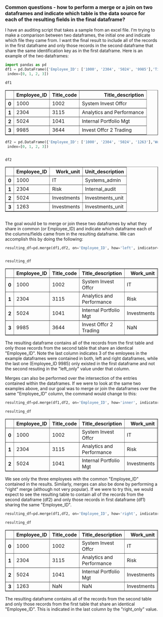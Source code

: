 ### Common questions - how to perform a merge or a join on two dataframes and indicate which table is the data source for each of the resulting fields in the final dataframe?

I have an auditing script that takes a sample from an excel file. I'm trying to make a comparison between two dataframes, the initial one and indicate which file they came from.  I want the final result to include all of the records in the first dataframe and only those records in the second dataframe that share the same identification key as in the first dataframe. Here is an example of the two dataframes:



```python
import pandas as pd
df1 = pd.DataFrame({'Employee_ID': ['1000', '2304', '5024', '9985'],'Title_code': ['1002', '3115', '1041', '3644'],'Title_description': ['System Invest Offcr', ' Analytics and Performance ', 'Internal Portfolio Mgt  ', 'Invest Offcr 2 Trading']},
 index=[0, 1, 2, 3])
```


```python
df1
```




<div>
<style scoped>
    .dataframe tbody tr th:only-of-type {
        vertical-align: middle;
    }

    .dataframe tbody tr th {
        vertical-align: top;
    }

    .dataframe thead th {
        text-align: right;
    }
</style>
<table border="1" class="dataframe">
  <thead>
    <tr style="text-align: right;">
      <th></th>
      <th>Employee_ID</th>
      <th>Title_code</th>
      <th>Title_description</th>
    </tr>
  </thead>
  <tbody>
    <tr>
      <th>0</th>
      <td>1000</td>
      <td>1002</td>
      <td>System Invest Offcr</td>
    </tr>
    <tr>
      <th>1</th>
      <td>2304</td>
      <td>3115</td>
      <td>Analytics and Performance</td>
    </tr>
    <tr>
      <th>2</th>
      <td>5024</td>
      <td>1041</td>
      <td>Internal Portfolio Mgt</td>
    </tr>
    <tr>
      <th>3</th>
      <td>9985</td>
      <td>3644</td>
      <td>Invest Offcr 2 Trading</td>
    </tr>
  </tbody>
</table>
</div>




```python
df2 = pd.DataFrame({'Employee_ID': ['1000', '2304', '5024', '1263'],'Work_unit': ['IT', 'Risk', 'Investments', 'Investments'],'Unit_description': ['Systems_admin', ' Internal_audit ', 'Investments_unit  ', 'Investments_unit']},
 index=[0, 1, 2, 3])
```


```python

```


```python
df2
```




<div>
<style scoped>
    .dataframe tbody tr th:only-of-type {
        vertical-align: middle;
    }

    .dataframe tbody tr th {
        vertical-align: top;
    }

    .dataframe thead th {
        text-align: right;
    }
</style>
<table border="1" class="dataframe">
  <thead>
    <tr style="text-align: right;">
      <th></th>
      <th>Employee_ID</th>
      <th>Work_unit</th>
      <th>Unit_description</th>
    </tr>
  </thead>
  <tbody>
    <tr>
      <th>0</th>
      <td>1000</td>
      <td>IT</td>
      <td>Systems_admin</td>
    </tr>
    <tr>
      <th>1</th>
      <td>2304</td>
      <td>Risk</td>
      <td>Internal_audit</td>
    </tr>
    <tr>
      <th>2</th>
      <td>5024</td>
      <td>Investments</td>
      <td>Investments_unit</td>
    </tr>
    <tr>
      <th>3</th>
      <td>1263</td>
      <td>Investments</td>
      <td>Investments_unit</td>
    </tr>
  </tbody>
</table>
</div>




```python

```

The goal would be to merge or join these two dataframes by what they share in common (or Employee_ID) and indicate which dataframe each of the columns/fields came from in the resulting dataframe.  We can accomplish this by doing the following:


```python
resulting_df=pd.merge(df1,df2, on='Employee_ID', how='left', indicator=True)
```


```python

```


```python
resulting_df
```




<div>
<style scoped>
    .dataframe tbody tr th:only-of-type {
        vertical-align: middle;
    }

    .dataframe tbody tr th {
        vertical-align: top;
    }

    .dataframe thead th {
        text-align: right;
    }
</style>
<table border="1" class="dataframe">
  <thead>
    <tr style="text-align: right;">
      <th></th>
      <th>Employee_ID</th>
      <th>Title_code</th>
      <th>Title_description</th>
      <th>Work_unit</th>
      <th>Unit_description</th>
      <th>_merge</th>
    </tr>
  </thead>
  <tbody>
    <tr>
      <th>0</th>
      <td>1000</td>
      <td>1002</td>
      <td>System Invest Offcr</td>
      <td>IT</td>
      <td>Systems_admin</td>
      <td>both</td>
    </tr>
    <tr>
      <th>1</th>
      <td>2304</td>
      <td>3115</td>
      <td>Analytics and Performance</td>
      <td>Risk</td>
      <td>Internal_audit</td>
      <td>both</td>
    </tr>
    <tr>
      <th>2</th>
      <td>5024</td>
      <td>1041</td>
      <td>Internal Portfolio Mgt</td>
      <td>Investments</td>
      <td>Investments_unit</td>
      <td>both</td>
    </tr>
    <tr>
      <th>3</th>
      <td>9985</td>
      <td>3644</td>
      <td>Invest Offcr 2 Trading</td>
      <td>NaN</td>
      <td>NaN</td>
      <td>left_only</td>
    </tr>
  </tbody>
</table>
</div>



The resulting dataframe contains all of the records from the first table and only those records from the second table that share an identical "Employee_ID". Note the last column indicates 3 of the emloyees in the example dataframes were contained in both, left and right dataframes, while the last one (Employee_ID 9985) only existed in the first dataframe and not the second resuting in the "left_only" value under that column.

Merges can also be performed over the intersection of the entries contained within the dataframes.  If we were to look at the same two examples above, and our goal was to merge or join the dataframes over the same "Employee_ID" column, the command would change to this:


```python
resulting_df=pd.merge(df1,df2, on='Employee_ID', how='inner', indicator=True)
```


```python
resulting_df
```




<div>
<style scoped>
    .dataframe tbody tr th:only-of-type {
        vertical-align: middle;
    }

    .dataframe tbody tr th {
        vertical-align: top;
    }

    .dataframe thead th {
        text-align: right;
    }
</style>
<table border="1" class="dataframe">
  <thead>
    <tr style="text-align: right;">
      <th></th>
      <th>Employee_ID</th>
      <th>Title_code</th>
      <th>Title_description</th>
      <th>Work_unit</th>
      <th>Unit_description</th>
      <th>_merge</th>
    </tr>
  </thead>
  <tbody>
    <tr>
      <th>0</th>
      <td>1000</td>
      <td>1002</td>
      <td>System Invest Offcr</td>
      <td>IT</td>
      <td>Systems_admin</td>
      <td>both</td>
    </tr>
    <tr>
      <th>1</th>
      <td>2304</td>
      <td>3115</td>
      <td>Analytics and Performance</td>
      <td>Risk</td>
      <td>Internal_audit</td>
      <td>both</td>
    </tr>
    <tr>
      <th>2</th>
      <td>5024</td>
      <td>1041</td>
      <td>Internal Portfolio Mgt</td>
      <td>Investments</td>
      <td>Investments_unit</td>
      <td>both</td>
    </tr>
  </tbody>
</table>
</div>



We see only the three employees with the common "Employee_ID" contained in the results. Similarly, merges can also be done by performing a "right" merge (although not very popular).  If we were to try this, we would expect to see the resulting table to contain all of the records from the second dataframe (df2) and only those records in first dataframe (df1) sharing the same "Employee_ID".


```python
resulting_df=pd.merge(df1,df2, on='Employee_ID', how='right', indicator=True)
```


```python
resulting_df
```




<div>
<style scoped>
    .dataframe tbody tr th:only-of-type {
        vertical-align: middle;
    }

    .dataframe tbody tr th {
        vertical-align: top;
    }

    .dataframe thead th {
        text-align: right;
    }
</style>
<table border="1" class="dataframe">
  <thead>
    <tr style="text-align: right;">
      <th></th>
      <th>Employee_ID</th>
      <th>Title_code</th>
      <th>Title_description</th>
      <th>Work_unit</th>
      <th>Unit_description</th>
      <th>_merge</th>
    </tr>
  </thead>
  <tbody>
    <tr>
      <th>0</th>
      <td>1000</td>
      <td>1002</td>
      <td>System Invest Offcr</td>
      <td>IT</td>
      <td>Systems_admin</td>
      <td>both</td>
    </tr>
    <tr>
      <th>1</th>
      <td>2304</td>
      <td>3115</td>
      <td>Analytics and Performance</td>
      <td>Risk</td>
      <td>Internal_audit</td>
      <td>both</td>
    </tr>
    <tr>
      <th>2</th>
      <td>5024</td>
      <td>1041</td>
      <td>Internal Portfolio Mgt</td>
      <td>Investments</td>
      <td>Investments_unit</td>
      <td>both</td>
    </tr>
    <tr>
      <th>3</th>
      <td>1263</td>
      <td>NaN</td>
      <td>NaN</td>
      <td>Investments</td>
      <td>Investments_unit</td>
      <td>right_only</td>
    </tr>
  </tbody>
</table>
</div>



The resulting dataframe contains all of the records from the second table and only those records from the first table that share an identical "Employee_ID". This is indicated in the last column by the "right_only" value.


```python

```


```python

```


```python

```
